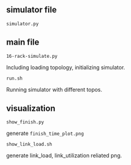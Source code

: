 ## simulator file
`simulator.py`

## main file 
`16-rack-simulate.py`

Including loading topology, initializing simulator.

`run.sh`

Running simulator with different topos.

## visualization

`show_finish.py`

generate `finish_time_plot.png`

`show_link_load.sh`

generate link_load, link_utilization reliated png.

